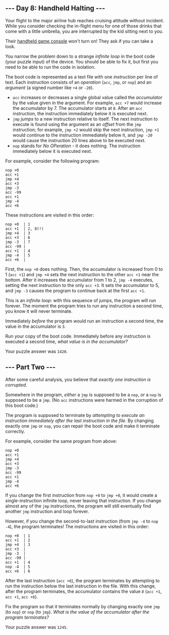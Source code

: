 \--- Day 8: Handheld Halting ---
--------------------------------

Your flight to the major airline hub reaches cruising altitude without incident. While you consider checking the in-flight menu for one of those drinks that come with a little umbrella, you are interrupted by the kid sitting next to you.

Their [handheld game console](https://en.wikipedia.org/wiki/Handheld_game_console) won't turn on! They ask if you can take a look.

You narrow the problem down to a strange _infinite loop_ in the boot code (your puzzle input) of the device. You should be able to fix it, but first you need to be able to run the code in isolation.

The boot code is represented as a text file with one _instruction_ per line of text. Each instruction consists of an _operation_ (`acc`, `jmp`, or `nop`) and an _argument_ (a signed number like `+4` or `-20`).

*   `acc` increases or decreases a single global value called the _accumulator_ by the value given in the argument. For example, `acc +7` would increase the accumulator by 7. The accumulator starts at `0`. After an `acc` instruction, the instruction immediately below it is executed next.
*   `jmp` _jumps_ to a new instruction relative to itself. The next instruction to execute is found using the argument as an _offset_ from the `jmp` instruction; for example, `jmp +2` would skip the next instruction, `jmp +1` would continue to the instruction immediately below it, and `jmp -20` would cause the instruction 20 lines above to be executed next.
*   `nop` stands for _No OPeration_ - it does nothing. The instruction immediately below it is executed next.

For example, consider the following program:

    nop +0
    acc +1
    jmp +4
    acc +3
    jmp -3
    acc -99
    acc +1
    jmp -4
    acc +6
    

These instructions are visited in this order:

    nop +0  | 1
    acc +1  | 2, 8(!)
    jmp +4  | 3
    acc +3  | 6
    jmp -3  | 7
    acc -99 |
    acc +1  | 4
    jmp -4  | 5
    acc +6  |
    

First, the `nop +0` does nothing. Then, the accumulator is increased from 0 to 1 (`acc +1`) and `jmp +4` sets the next instruction to the other `acc +1` near the bottom. After it increases the accumulator from 1 to 2, `jmp -4` executes, setting the next instruction to the only `acc +3`. It sets the accumulator to 5, and `jmp -3` causes the program to continue back at the first `acc +1`.

This is an _infinite loop_: with this sequence of jumps, the program will run forever. The moment the program tries to run any instruction a second time, you know it will never terminate.

Immediately _before_ the program would run an instruction a second time, the value in the accumulator is _`5`_.

Run your copy of the boot code. Immediately before any instruction is executed a second time, _what value is in the accumulator?_

Your puzzle answer was `1420`.

\--- Part Two ---
-----------------

After some careful analysis, you believe that _exactly one instruction is corrupted_.

Somewhere in the program, _either_ a `jmp` is supposed to be a `nop`, _or_ a `nop` is supposed to be a `jmp`. (No `acc` instructions were harmed in the corruption of this boot code.)

The program is supposed to terminate by _attempting to execute an instruction immediately after the last instruction in the file_. By changing exactly one `jmp` or `nop`, you can repair the boot code and make it terminate correctly.

For example, consider the same program from above:

    nop +0
    acc +1
    jmp +4
    acc +3
    jmp -3
    acc -99
    acc +1
    jmp -4
    acc +6
    

If you change the first instruction from `nop +0` to `jmp +0`, it would create a single-instruction infinite loop, never leaving that instruction. If you change almost any of the `jmp` instructions, the program will still eventually find another `jmp` instruction and loop forever.

However, if you change the second-to-last instruction (from `jmp -4` to `nop -4`), the program terminates! The instructions are visited in this order:

    nop +0  | 1
    acc +1  | 2
    jmp +4  | 3
    acc +3  |
    jmp -3  |
    acc -99 |
    acc +1  | 4
    nop -4  | 5
    acc +6  | 6
    

After the last instruction (`acc +6`), the program terminates by attempting to run the instruction below the last instruction in the file. With this change, after the program terminates, the accumulator contains the value _`8`_ (`acc +1`, `acc +1`, `acc +6`).

Fix the program so that it terminates normally by changing exactly one `jmp` (to `nop`) or `nop` (to `jmp`). _What is the value of the accumulator after the program terminates?_

Your puzzle answer was `1245`.